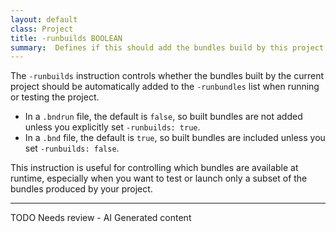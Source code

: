 ```yaml
---
layout: default
class: Project
title: -runbuilds BOOLEAN
summary:  Defines if this should add the bundles build by this project to the -runbundles. For a bndrun file this is default false, for a bnd file this is default true.
---
```


The `-runbuilds` instruction controls whether the bundles built by the current project should be automatically added to the `-runbundles` list when running or testing the project. 

- In a `.bndrun` file, the default is `false`, so built bundles are not added unless you explicitly set `-runbuilds: true`.
- In a `.bnd` file, the default is `true`, so built bundles are included unless you set `-runbuilds: false`.

This instruction is useful for controlling which bundles are available at runtime, especially when you want to test or launch only a subset of the bundles produced by your project.


---
TODO Needs review - AI Generated content